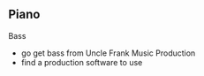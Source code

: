 





Piano
- 
Bass
- go get bass from Uncle Frank
Music Production
- find a production software to use
